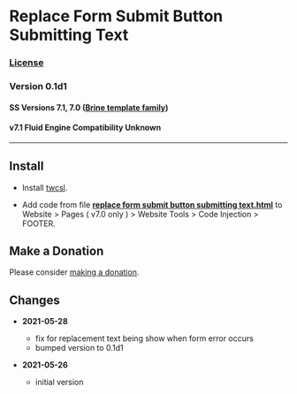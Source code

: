 # Replace Form Submit Button Submitting Text

### [License][99]

### Version 0.1d1

#### SS Versions 7.1, 7.0 ([Brine template family][1])

#### v7.1 Fluid Engine Compatibility Unknown

---

## Install

* Install
  [twcsl](https://github.com/tomsWebConsulting/twcsl#install-options).
  
* Add code from file
  **[replace form submit button submitting text.html](replace%20form%20submit%20button%20submitting%20text.html#L1)**
  to Website > Pages ( v7.0 only ) > Website Tools > Code Injection > FOOTER.

## Make a Donation

Please consider
[making a donation](https://github.com/tomsWebConsulting/twcsl#make-a-donation).

## Changes

* **2021-05-28**

  * fix for replacement text being show when form error occurs
  * bumped version to 0.1d1
  
* **2021-05-26**

  * initial version

[1]: https://support.squarespace.com/hc/en-us/articles/212512738-Brine-template-family
[99]: https://github.com/tomsWebConsulting/twcsl/blob/main/LICENSE.txt#L1
